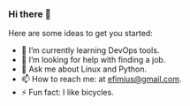 ### Hi there 👋

<!--
**efimlosev/efimlosev** is a ✨ _special_ ✨ repository because its `README.md` (this file) appears on your GitHub profile.
-->
Here are some ideas to get you started:

<!-- 🔭 I’m currently working on -->
- 🌱 I’m currently learning DevOps tools.
- 🤔 I’m looking for help with finding a job.
- 💬 Ask me about Linux and Python.
- 📫 How to reach me: at efimius@gmail.com.
- ⚡ Fun fact: I like bicycles. 
<!-- - 😄 Pronouns: ... -->
<!-- 👯 I’m looking to collaborate on ... -->
